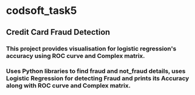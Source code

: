 # codsoft_task5
## Credit Card Fraud Detection
### This project provides visualisation for logistic regression's accuracy using ROC curve and Complex matrix.
### Uses Python libraries to find fraud and not_fraud details, uses Logistic Regression for detecting Fraud and prints its Accuracy along with ROC curve and Complex matrix.
